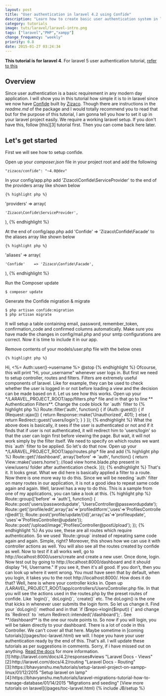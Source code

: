 ```yaml
---
layout: post
title: "User authentication in laravel 4.2 using Confide"
description: "Learn how to create basic user authentication system in laravel 4. In this we will use the confide package. Since user authentication is a basic requirement in any modern day application."
category: tutorials
image: tuts/laravel/laravel-intro.png
tags: ["laravel","PHP","xampp"]
change_frequency: "weekly"
priority: 0.8
date: 2015-01-27 03:24:34
---
```


**This tutorial is for laravel 4**. For laravel 5 user authentication tutorial, [refer to this](/tutorials/easy-user-registration-and-authentication-in-laravel-5/09/24/2015)

## Overview

Since user authentication is a basic requirement in any modern day application. I will show you in this tutorial how simple it is to in laravel since we now have <a href="https://github.com/Zizaco/confide" target="_blank">Confide</a> built by [Zizaco](http://zizaco.net/). Though there are instructions in the *readme.md* of the package and I would totally recommend you to read that but for the purpose of this tutorial, I am gonna tell you how to set it up in your laravel project easily.
We require a working laravel setup. If you don't have this, follow [this][3] tutorial first. Then you can come back here later.

## Let's get started

First we will see how to setup confide.

Open up your *composer.json* file in your project root and add the following

	"zizaco/confide": "~4.0@dev"

In your config/app.php add 'Zizaco\Confide\ServiceProvider' to the end of the providers array like shown below

	{% highlight php %}
'providers' => array(

    'Zizaco\Confide\ServiceProvider',

),
	{% endhighlight %}

At the end of config/app.php add 'Confide' => 'Zizaco\Confide\Facade' to the aliases array like shown below

	{% highlight php %}
'aliases' => array(

    'Confide'    => 'Zizaco\Confide\Facade',

),
	{% endhighlight %}

Run the Composer update

	$ composer update

Generate the Confide migration & migrate

	$ php artisan confide:migration
	$ php artisan migrate

It will setup a table containing email, password, remember_token, confirmation_code and confirmed columns automatically. Make sure you have made the changes in config/mail.php and your smtp configurations are correct. Now it is time to include it in our app.

Remove contents of your models/user.php file with the below ones

	{% highlight php %}
<?php
use Zizaco\Confide\ConfideUser;
use Zizaco\Confide\ConfideUserInterface;

class User extends Eloquent implements ConfideUserInterface
{
	use ConfideUser;
}
	{% endhighlight %}

Confide comes with generator scripts for controllers and routes. To create the UsersController.php and to register the routes run the following:

	$ php artisan confide:controller
	$ php artisan confide:routes

Now just refresh,

	$ composer dump-autoload

To test whether we have setup authentication, we will view it at localhost:8000/users/create

	$ php artisan serve

Similarly, routes have been added for login at users/login. So you can view that too at *http://localhost:8000/users/login*. That's ugly right? No it's not. It's actually functional. The forms are ugly. In the previous tutorial, I showed how you can use twitter bootstrap. To know how to create a view & style it with twitter bootstrap, [read this tutorial](//bhavyanshu.me/tutorials/basic-website-in-laravel-styling-it-with-twitter-bootstrap/01/15/2015) first. Now let us test authentication.

Go on and open up your */LARAVEL_PROJECT_ROOT/app/views* folder. In that create a file called **layout.blade.php**. Also, you must have a **home.blade.php** in */LARAVEL_PROJECT_ROOT/app/views/users/* folder which will be the view that will be loaded when your user logs in. Now in home.blade.php file add

              {% highlight text %}                 

@section('content')
@if(Auth::check()) <h2> Hi, <%= Auth::user()->username %> </h2>
@stop
        {% endhighlight %}

Ofcourse, this will print "Hi, your_username" whenever user logs in. But first we need to setup controller, routes and filters. Filters are extremely useful components of laravel. Like for example, they can be used to check whether the user is logged in or not before loading a view and the decision can be made based on it. Let us see how this works. Open up your */LARAVEL_PROJECT_ROOT/app/filters.php* file and in that go to line ** Authentication Filters**. Change the code block for `auth` filter to

	{% highlight php %}
Route::filter('auth', function()
{
	if (Auth::guest())
	{
		if (Request::ajax())
		{
			return Response::make('Unauthorized', 401);
		}
		else
		{
			return Redirect::guest('users/login');
		}
	}
});
	{% endhighlight %}

What the above does is basically, it sees if the user is authenticated or not and if it finds that if user is not authenticated, it will redirect him to 'users/login' so that the user can login first before viewing the page. But wait, it will not work simply by the filter itself. We need to specify on which routes we want this `auth` filter to be applied. So let's do that now. Open up your */LARAVEL_PROJECT_ROOT/app/routes.php* file and add

	{% highlight php %}
Route::get('/dashboard', array('before' => 'auth', function()
{
	return View::make('users.home'); //load view home.blade.php present in view/users/ folder after authentication check.
}));
	{% endhighlight %}

That's it. It looks great. What we did here is basically applied a filter to a route. Now there is one more way to do this. Since we will be needing `auth` filter on many routes in our application, it is not a good idea to repeat same code again and again. Well, laravel has a way to do this. This is a sample from one of my applications, you can take a look at this.

	{% highlight php %}
Route::group(['before' => 'auth'], function()
{
    	Route::post('users/passwordupdate', 'UsersController@passwordupdate');
	Route::get('/profile/edit',array('as'=>'profileditform','uses'=>'ProfilesController@edit'));
	Route::post('profile/update/{id}',array('as'=>'profileupdate', 'uses'=>'ProfilesController@update'));
	Route::post('/upload/image','ProfilesController@postUpload');
});
	{% endhighlight %}

As you see, these are all routes which require authentication. So we used `Route::group` instead of repeating same code again and again. Simple, right? Moreover, this shows how we can use it with controller actions as well. You will also see all the routes created by confide as well. Now to test if it all works well, go to http://localhost:8000/users/create and create a new user. Once done, login. Now test out by going to http://localhost:8000/dashboard and it should display "Hi, Username." If you see it, then it's all good. If you don't, then you can look up where it went wrong. You must have seen that by default, when you login, it takes you to the root http://localhost:8000/. How does it do that? Well, here is where your controller kicks in.

Open up /LARAVEL_PROJECT_ROOT/app/controllers/UsersController.php file. In that you will see the actions used in the routes.php by the preset routes of confide. Like `login()`, `doLogin()`, `create()` etc. The doLogin() is the one that kicks in whenever user submits the login form. So let us change it. Find your `doLogin()` method and in that `if ($repo->login($input)) {` and change its `Redirect` to `return Redirect::intended('/dashboard');`. See **/dashboard** is the one our route points to. So now if you will login, you will be taken directly to your dashboard. There is a lot of code in this Controller. We can't cover all that here. Maybe sometime in [coming tutorials](/pages/toc-laravel.html) we will. I hope you have your user authentication ready by the end of this.

That's all. I will update these tutorials as per suggestions in comments. Sorry, if i have missed out on anything. <a href="http://laravel.com/docs/4.2/" target="_blank">Read the docs</a> for more information.

[1]:http://laravel.com/docs/4.2/responses#views "Laravel Docs - Views"
[2]:http://laravel.com/docs/4.2/routing "Laravel Docs - Routing"
[3]:https://bhavyanshu.me/tutorials/setup-laravel-project-on-xampp-linux/01/12/2015 "Setup laravel on lamp"
[4]:https://bhavyanshu.me/tutorials/laravel-migrations-tutorial-how-to-manage-database/01/14/2015 "Migrations and seeding"


[View more tutorials on laravel](/pages/toc-laravel.html)

{% include JB/setup %}

